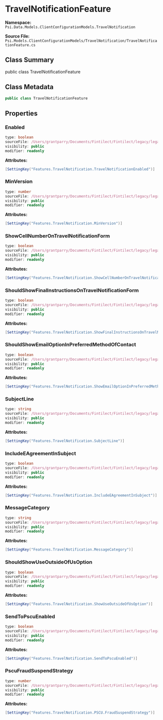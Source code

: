 # TravelNotificationFeature

**Namespace:** `Psi.Data.Models.ClientConfigurationModels.TravelNotification`

**Source File:** `Psi.Models.ClientConfigurationModels/TravelNotification/TravelNotificationFeature.cs`

## Class Summary

public class TravelNotificationFeature

## Class Metadata

```typescript
public class TravelNotificationFeature
```

## Properties

### Enabled

```typescript
type: boolean
sourceFile: /Users/grantparry/Documents/Fintilect/Fintilect/legacy/legacy-apis/Psi.Models.ClientConfigurationModels/TravelNotification/TravelNotificationFeature.cs
visibility: public
modifier: readonly
```

**Attributes:**
```csharp
[SettingKey("Features.TravelNotification.TravelNotificationEnabled")]
```

### MinVersion

```typescript
type: number
sourceFile: /Users/grantparry/Documents/Fintilect/Fintilect/legacy/legacy-apis/Psi.Models.ClientConfigurationModels/TravelNotification/TravelNotificationFeature.cs
visibility: public
modifier: readonly
```

**Attributes:**
```csharp
[SettingKey("Features.TravelNotification.MinVersion")]
```

### ShowCellNumberOnTravelNotificationForm

```typescript
type: boolean
sourceFile: /Users/grantparry/Documents/Fintilect/Fintilect/legacy/legacy-apis/Psi.Models.ClientConfigurationModels/TravelNotification/TravelNotificationFeature.cs
visibility: public
modifier: readonly
```

**Attributes:**
```csharp
[SettingKey("Features.TravelNotification.ShowCellNumberOnTravelNotificationForm")]
```

### ShouldShowFinalInstructionsOnTravelNotificationForm

```typescript
type: boolean
sourceFile: /Users/grantparry/Documents/Fintilect/Fintilect/legacy/legacy-apis/Psi.Models.ClientConfigurationModels/TravelNotification/TravelNotificationFeature.cs
visibility: public
modifier: readonly
```

**Attributes:**
```csharp
[SettingKey("Features.TravelNotification.ShowFinalInstructionsOnTravelNotificationForm")]
```

### ShouldShowEmailOptionInPreferredMethodOfContact

```typescript
type: boolean
sourceFile: /Users/grantparry/Documents/Fintilect/Fintilect/legacy/legacy-apis/Psi.Models.ClientConfigurationModels/TravelNotification/TravelNotificationFeature.cs
visibility: public
modifier: readonly
```

**Attributes:**
```csharp
[SettingKey("Features.TravelNotification.ShowEmailOptionInPreferredMethodOfContact")]
```

### SubjectLine

```typescript
type: string
sourceFile: /Users/grantparry/Documents/Fintilect/Fintilect/legacy/legacy-apis/Psi.Models.ClientConfigurationModels/TravelNotification/TravelNotificationFeature.cs
visibility: public
modifier: readonly
```

**Attributes:**
```csharp
[SettingKey("Features.TravelNotification.SubjectLine")]
```

### IncludeEAgreementInSubject

```typescript
type: boolean
sourceFile: /Users/grantparry/Documents/Fintilect/Fintilect/legacy/legacy-apis/Psi.Models.ClientConfigurationModels/TravelNotification/TravelNotificationFeature.cs
visibility: public
modifier: readonly
```

**Attributes:**
```csharp
[SettingKey("Features.TravelNotification.IncludeEAgreementInSubject")]
```

### MessageCategory

```typescript
type: string
sourceFile: /Users/grantparry/Documents/Fintilect/Fintilect/legacy/legacy-apis/Psi.Models.ClientConfigurationModels/TravelNotification/TravelNotificationFeature.cs
visibility: public
modifier: readonly
```

**Attributes:**
```csharp
[SettingKey("Features.TravelNotification.MessageCategory")]
```

### ShouldShowUseOutsideOfUsOption

```typescript
type: boolean
sourceFile: /Users/grantparry/Documents/Fintilect/Fintilect/legacy/legacy-apis/Psi.Models.ClientConfigurationModels/TravelNotification/TravelNotificationFeature.cs
visibility: public
modifier: readonly
```

**Attributes:**
```csharp
[SettingKey("Features.TravelNotification.ShowUseOutsideOfUsOption")]
```

### SendToPscuEnabled

```typescript
type: boolean
sourceFile: /Users/grantparry/Documents/Fintilect/Fintilect/legacy/legacy-apis/Psi.Models.ClientConfigurationModels/TravelNotification/TravelNotificationFeature.cs
visibility: public
modifier: readonly
```

**Attributes:**
```csharp
[SettingKey("Features.TravelNotification.SendToPscuEnabled")]
```

### PscuFraudSuspendStrategy

```typescript
type: number
sourceFile: /Users/grantparry/Documents/Fintilect/Fintilect/legacy/legacy-apis/Psi.Models.ClientConfigurationModels/TravelNotification/TravelNotificationFeature.cs
visibility: public
modifier: readonly
```

**Attributes:**
```csharp
[SettingKey("Features.TravelNotification.PSCU.FraudSuspendStrategy")]
```

